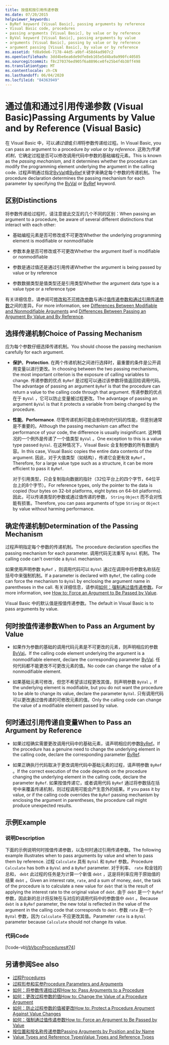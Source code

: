 ```yaml
---
title: 按值和按引用传递参数
ms.date: 07/20/2015
helpviewer_keywords:
- ByRef keyword [Visual Basic], passing arguments by reference
- Visual Basic code, procedures
- passing arguments [Visual Basic], by value or by reference
- ByVal keyword [Visual Basic], passing arguments by value
- arguments [Visual Basic], passing by value or by reference
- argument passing [Visual Basic], by value or by reference
ms.assetid: fd8a9de6-7178-44d5-a9bf-458d4ad907c2
ms.openlocfilehash: 3dd4be6ea6de9dfe8eb165e5d4ba9a990fc40585
ms.sourcegitcommit: f8c270376ed905f6a8896ce0fe25b4f4b38ff498
ms.translationtype: MT
ms.contentlocale: zh-CN
ms.lasthandoff: 06/04/2020
ms.locfileid: "84363949"
---
```

# <a name="passing-arguments-by-value-and-by-reference-visual-basic"></a><span data-ttu-id="d297e-102">通过值和通过引用传递参数 (Visual Basic)</span><span class="sxs-lookup"><span data-stu-id="d297e-102">Passing Arguments by Value and by Reference (Visual Basic)</span></span>
<span data-ttu-id="d297e-103">在 Visual Basic 中，可以*通过值*或*引用*将参数传递给过程。</span><span class="sxs-lookup"><span data-stu-id="d297e-103">In Visual Basic, you can pass an argument to a procedure *by value* or *by reference*.</span></span> <span data-ttu-id="d297e-104">这称为*传递机制*，它确定过程是否可以修改调用代码中参数的基础编程元素。</span><span class="sxs-lookup"><span data-stu-id="d297e-104">This is known as the *passing mechanism*, and it determines whether the procedure can modify the programming element underlying the argument in the calling code.</span></span> <span data-ttu-id="d297e-105">过程声明通过指定[ByVal](../../../language-reference/modifiers/byval.md)或[ByRef](../../../language-reference/modifiers/byref.md)关键字来确定每个参数的传递机制。</span><span class="sxs-lookup"><span data-stu-id="d297e-105">The procedure declaration determines the passing mechanism for each parameter by specifying the [ByVal](../../../language-reference/modifiers/byval.md) or [ByRef](../../../language-reference/modifiers/byref.md) keyword.</span></span>  
  
## <a name="distinctions"></a><span data-ttu-id="d297e-106">区别</span><span class="sxs-lookup"><span data-stu-id="d297e-106">Distinctions</span></span>  
 <span data-ttu-id="d297e-107">将参数传递给过程时，请注意彼此交互的几个不同的区别：</span><span class="sxs-lookup"><span data-stu-id="d297e-107">When passing an argument to a procedure, be aware of several different distinctions that interact with each other:</span></span>  
  
- <span data-ttu-id="d297e-108">基础编程元素是否可修改或不可更改</span><span class="sxs-lookup"><span data-stu-id="d297e-108">Whether the underlying programming element is modifiable or nonmodifiable</span></span>  
  
- <span data-ttu-id="d297e-109">参数本身是否可修改或不可更改</span><span class="sxs-lookup"><span data-stu-id="d297e-109">Whether the argument itself is modifiable or nonmodifiable</span></span>  
  
- <span data-ttu-id="d297e-110">参数是通过值还是通过引用传递</span><span class="sxs-lookup"><span data-stu-id="d297e-110">Whether the argument is being passed by value or by reference</span></span>  
  
- <span data-ttu-id="d297e-111">参数数据类型是值类型还是引用类型</span><span class="sxs-lookup"><span data-stu-id="d297e-111">Whether the argument data type is a value type or a reference type</span></span>  
  
 <span data-ttu-id="d297e-112">有关详细信息，请参阅可[修改和不可修改参数](./differences-between-modifiable-and-nonmodifiable-arguments.md)与通过[值传递参数和通过引用传递参数](./differences-between-passing-an-argument-by-value-and-by-reference.md)之间的差异。</span><span class="sxs-lookup"><span data-stu-id="d297e-112">For more information, see [Differences Between Modifiable and Nonmodifiable Arguments](./differences-between-modifiable-and-nonmodifiable-arguments.md) and [Differences Between Passing an Argument By Value and By Reference](./differences-between-passing-an-argument-by-value-and-by-reference.md).</span></span>  
  
## <a name="choice-of-passing-mechanism"></a><span data-ttu-id="d297e-113">选择传递机制</span><span class="sxs-lookup"><span data-stu-id="d297e-113">Choice of Passing Mechanism</span></span>  
 <span data-ttu-id="d297e-114">应为每个参数仔细选择传递机制。</span><span class="sxs-lookup"><span data-stu-id="d297e-114">You should choose the passing mechanism carefully for each argument.</span></span>  
  
- <span data-ttu-id="d297e-115">**保护**。</span><span class="sxs-lookup"><span data-stu-id="d297e-115">**Protection**.</span></span> <span data-ttu-id="d297e-116">在两个传递机制之间进行选择时，最重要的条件是公开调用变量以进行更改。</span><span class="sxs-lookup"><span data-stu-id="d297e-116">In choosing between the two passing mechanisms, the most important criterion is the exposure of calling variables to change.</span></span> <span data-ttu-id="d297e-117">传递参数的优点 `ByRef` 是过程可以通过该参数将值返回给调用代码。</span><span class="sxs-lookup"><span data-stu-id="d297e-117">The advantage of passing an argument `ByRef` is that the procedure can return a value to the calling code through that argument.</span></span> <span data-ttu-id="d297e-118">传递参数的优点在于 `ByVal` ，它可以防止变量被过程更改。</span><span class="sxs-lookup"><span data-stu-id="d297e-118">The advantage of passing an argument `ByVal` is that it protects a variable from being changed by the procedure.</span></span>  
  
- <span data-ttu-id="d297e-119">**性能**。</span><span class="sxs-lookup"><span data-stu-id="d297e-119">**Performance**.</span></span> <span data-ttu-id="d297e-120">尽管传递机制可能会影响你的代码的性能，但差别通常是不重要的。</span><span class="sxs-lookup"><span data-stu-id="d297e-120">Although the passing mechanism can affect the performance of your code, the difference is usually insignificant.</span></span> <span data-ttu-id="d297e-121">这种情况的一个例外是传递了一个值类型 `ByVal` 。</span><span class="sxs-lookup"><span data-stu-id="d297e-121">One exception to this is a value type passed `ByVal`.</span></span> <span data-ttu-id="d297e-122">在这种情况下，Visual Basic 会复制参数的所有数据内容。</span><span class="sxs-lookup"><span data-stu-id="d297e-122">In this case, Visual Basic copies the entire data contents of the argument.</span></span> <span data-ttu-id="d297e-123">因此，对于大值类型（如结构），传递它会更有效 `ByRef` 。</span><span class="sxs-lookup"><span data-stu-id="d297e-123">Therefore, for a large value type such as a structure, it can be more efficient to pass it `ByRef`.</span></span>  
  
     <span data-ttu-id="d297e-124">对于引用类型，只会复制指向数据的指针（32位平台上的四个字节，64位平台上的8个字节）。</span><span class="sxs-lookup"><span data-stu-id="d297e-124">For reference types, only the pointer to the data is copied (four bytes on 32-bit platforms, eight bytes on 64-bit platforms).</span></span> <span data-ttu-id="d297e-125">因此，可以传递类型的参数或通过值传递的参数， `String` `Object` 而不会对性能有损害。</span><span class="sxs-lookup"><span data-stu-id="d297e-125">Therefore, you can pass arguments of type `String` or `Object` by value without harming performance.</span></span>  
  
## <a name="determination-of-the-passing-mechanism"></a><span data-ttu-id="d297e-126">确定传递机制</span><span class="sxs-lookup"><span data-stu-id="d297e-126">Determination of the Passing Mechanism</span></span>  
 <span data-ttu-id="d297e-127">过程声明指定每个参数的传递机制。</span><span class="sxs-lookup"><span data-stu-id="d297e-127">The procedure declaration specifies the passing mechanism for each parameter.</span></span> <span data-ttu-id="d297e-128">调用代码无法重写 `ByVal` 机制。</span><span class="sxs-lookup"><span data-stu-id="d297e-128">The calling code can't override a `ByVal` mechanism.</span></span>  
  
 <span data-ttu-id="d297e-129">如果使用声明参数 `ByRef` ，则调用代码可以 `ByVal` 通过在调用中将参数名称括在括号中来强制机制。</span><span class="sxs-lookup"><span data-stu-id="d297e-129">If a parameter is declared with `ByRef`, the calling code can force the mechanism to `ByVal` by enclosing the argument name in parentheses in the call.</span></span> <span data-ttu-id="d297e-130">有关详细信息，请参阅[如何：强制通过值传递参数](./how-to-force-an-argument-to-be-passed-by-value.md)。</span><span class="sxs-lookup"><span data-stu-id="d297e-130">For more information, see [How to: Force an Argument to Be Passed by Value](./how-to-force-an-argument-to-be-passed-by-value.md).</span></span>  
  
 <span data-ttu-id="d297e-131">Visual Basic 中的默认值是按值传递参数。</span><span class="sxs-lookup"><span data-stu-id="d297e-131">The default in Visual Basic is to pass arguments by value.</span></span>  
  
## <a name="when-to-pass-an-argument-by-value"></a><span data-ttu-id="d297e-132">何时按值传递参数</span><span class="sxs-lookup"><span data-stu-id="d297e-132">When to Pass an Argument by Value</span></span>  
  
- <span data-ttu-id="d297e-133">如果作为参数的基础的调用代码元素是不可更改的元素，则声明相应的参数[ByVal](../../../language-reference/modifiers/byval.md)。</span><span class="sxs-lookup"><span data-stu-id="d297e-133">If the calling code element underlying the argument is a nonmodifiable element, declare the corresponding parameter [ByVal](../../../language-reference/modifiers/byval.md).</span></span> <span data-ttu-id="d297e-134">任何代码都不能更改不可更改元素的值。</span><span class="sxs-lookup"><span data-stu-id="d297e-134">No code can change the value of a nonmodifiable element.</span></span>  
  
- <span data-ttu-id="d297e-135">如果基础元素可修改，但您不希望该过程更改其值，则声明参数 `ByVal` 。</span><span class="sxs-lookup"><span data-stu-id="d297e-135">If the underlying element is modifiable, but you do not want the procedure to be able to change its value, declare the parameter `ByVal`.</span></span> <span data-ttu-id="d297e-136">只有调用代码可以更改通过值传递的可修改元素的值。</span><span class="sxs-lookup"><span data-stu-id="d297e-136">Only the calling code can change the value of a modifiable element passed by value.</span></span>  
  
## <a name="when-to-pass-an-argument-by-reference"></a><span data-ttu-id="d297e-137">何时通过引用传递自变量</span><span class="sxs-lookup"><span data-stu-id="d297e-137">When to Pass an Argument by Reference</span></span>  
  
- <span data-ttu-id="d297e-138">如果过程确实需要更改调用代码中的基础元素，请声明相应的参数[ByRef](../../../language-reference/modifiers/byref.md)。</span><span class="sxs-lookup"><span data-stu-id="d297e-138">If the procedure has a genuine need to change the underlying element in the calling code, declare the corresponding parameter [ByRef](../../../language-reference/modifiers/byref.md).</span></span>  
  
- <span data-ttu-id="d297e-139">如果正确执行代码取决于更改调用代码中基础元素的过程，请声明参数 `ByRef` 。</span><span class="sxs-lookup"><span data-stu-id="d297e-139">If the correct execution of the code depends on the procedure changing the underlying element in the calling code, declare the parameter `ByRef`.</span></span> <span data-ttu-id="d297e-140">如果按值传递它，或者调用代码 `ByRef` 通过将参数括在括号中来覆盖传递机制，则过程调用可能会产生意外的结果。</span><span class="sxs-lookup"><span data-stu-id="d297e-140">If you pass it by value, or if the calling code overrides the `ByRef` passing mechanism by enclosing the argument in parentheses, the procedure call might produce unexpected results.</span></span>  
  
## <a name="example"></a><span data-ttu-id="d297e-141">示例</span><span class="sxs-lookup"><span data-stu-id="d297e-141">Example</span></span>  
  
### <a name="description"></a><span data-ttu-id="d297e-142">说明</span><span class="sxs-lookup"><span data-stu-id="d297e-142">Description</span></span>  
 <span data-ttu-id="d297e-143">下面的示例说明何时按值传递参数，以及何时通过引用传递参数。</span><span class="sxs-lookup"><span data-stu-id="d297e-143">The following example illustrates when to pass arguments by value and when to pass them by reference.</span></span> <span data-ttu-id="d297e-144">过程 `Calculate` 具有 `ByVal` 和 `ByRef` 参数。</span><span class="sxs-lookup"><span data-stu-id="d297e-144">Procedure `Calculate` has both a `ByVal` and a `ByRef` parameter.</span></span> <span data-ttu-id="d297e-145">对于利率、 `rate` 和金钱的总和， `debt` 此过程的任务是为计算一个新值 `debt` ，这是将利率应用于原始值的结果 `debt` 。</span><span class="sxs-lookup"><span data-stu-id="d297e-145">Given an interest rate, `rate`, and a sum of money, `debt`, the task of the procedure is to calculate a new value for `debt` that is the result of applying the interest rate to the original value of `debt`.</span></span> <span data-ttu-id="d297e-146">由于 `debt` 是一个 `ByRef` 参数，因此新的总计将反映在与对应的调用代码中的参数值中 `debt` 。</span><span class="sxs-lookup"><span data-stu-id="d297e-146">Because `debt` is a `ByRef` parameter, the new total is reflected in the value of the argument in the calling code that corresponds to `debt`.</span></span> <span data-ttu-id="d297e-147">参数 `rate` 是一个 `ByVal` 参数，因为 `Calculate` 不应更改其值。</span><span class="sxs-lookup"><span data-stu-id="d297e-147">Parameter `rate` is a `ByVal` parameter because `Calculate` should not change its value.</span></span>  
  
### <a name="code"></a><span data-ttu-id="d297e-148">代码</span><span class="sxs-lookup"><span data-stu-id="d297e-148">Code</span></span>  
 [!code-vb[VbVbcnProcedures#74](~/samples/snippets/visualbasic/VS_Snippets_VBCSharp/VbVbcnProcedures/VB/Class2.vb#74)]  
  
## <a name="see-also"></a><span data-ttu-id="d297e-149">另请参阅</span><span class="sxs-lookup"><span data-stu-id="d297e-149">See also</span></span>

- [<span data-ttu-id="d297e-150">过程</span><span class="sxs-lookup"><span data-stu-id="d297e-150">Procedures</span></span>](./index.md)
- [<span data-ttu-id="d297e-151">过程形参和实参</span><span class="sxs-lookup"><span data-stu-id="d297e-151">Procedure Parameters and Arguments</span></span>](./procedure-parameters-and-arguments.md)
- [<span data-ttu-id="d297e-152">如何：将参数传递给过程</span><span class="sxs-lookup"><span data-stu-id="d297e-152">How to: Pass Arguments to a Procedure</span></span>](./how-to-pass-arguments-to-a-procedure.md)
- [<span data-ttu-id="d297e-153">如何：更改过程参数的值</span><span class="sxs-lookup"><span data-stu-id="d297e-153">How to: Change the Value of a Procedure Argument</span></span>](./how-to-change-the-value-of-a-procedure-argument.md)
- [<span data-ttu-id="d297e-154">如何：防止过程参数的值被更改</span><span class="sxs-lookup"><span data-stu-id="d297e-154">How to: Protect a Procedure Argument Against Value Changes</span></span>](./how-to-protect-a-procedure-argument-against-value-changes.md)
- [<span data-ttu-id="d297e-155">如何：强制通过值传递参数</span><span class="sxs-lookup"><span data-stu-id="d297e-155">How to: Force an Argument to Be Passed by Value</span></span>](./how-to-force-an-argument-to-be-passed-by-value.md)
- [<span data-ttu-id="d297e-156">按位置和按名称传递参数</span><span class="sxs-lookup"><span data-stu-id="d297e-156">Passing Arguments by Position and by Name</span></span>](./passing-arguments-by-position-and-by-name.md)
- [<span data-ttu-id="d297e-157">Value Types and Reference Types</span><span class="sxs-lookup"><span data-stu-id="d297e-157">Value Types and Reference Types</span></span>](../data-types/value-types-and-reference-types.md)
